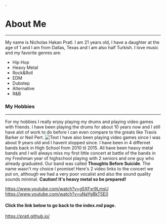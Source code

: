 .
# About Me

---

My name is Nicholas Hakan Pratl. I am 21 years old, I have a daughter at the age of 1 and I am from Dallas, Texas and I am also half
Turkish. I love music and my favorite genres are:
+ Hip Hop
+ Heavy Metal
+ Rock&Roll
+ EDM
+ Dubstep
+ Alternative
+ R&B

### My Hobbies

---

For my hobbies I really enjoy playing my drums and playing video games with friends. I have been playing the drums for about 10 years now
and I still have alot of work to do before I can even compare to the greats like Travis Barker or Neil Pert. 
![Text](https://media.sweetwater.com/api/i/q-85__ha-76329078f1631a31__hmac-4c560d019ee8b930dc27285718f86c9ae7b51dcd/images/items/1800/IP52NBCBOB-xlarge.jpg)
I have also been playing video games since I was about 9 years old and I havent stopped since. I have been in 4 differnet bands back in High School from 2010 til 2015. All have been heavy metal bands and I will always miss my first little concert at battle of the bands in my Freshman year of highschool playing with 2 seniors and one guy who already graduated. Our band was called **Thoughts Before Suicide**. The name wasn't my choice I promise! Here's 2 video links to the concert we put on, although we had a very poor vocalist and also the sound quality sounds minimal.
**Caution! It's heavy metal so be prepared!**

https://www.youtube.com/watch?v=g5XFxr9LmsU
https://www.youtube.com/watch?v=uNaYgBkT5E0

#### Click the link below to go back to the index.md page.
https://pratl.github.io/ 
